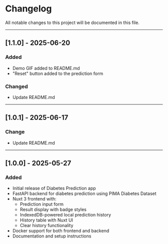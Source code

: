 # Changelog

All notable changes to this project will be documented in this file.

---

## [1.1.0] - 2025-06-20

### Added
- Demo GIF added to README.md
- "Reset" button added to the prediction form

### Changed
- Update README.md

---

## [1.0.1] - 2025-06-17

### Change
- Update README.md

---

## [1.0.0] - 2025-05-27

### Added
- Initial release of Diabetes Prediction app
- FastAPI backend for diabetes prediction using PIMA Diabetes Dataset
- Nuxt 3 frontend with:
  - Prediction input form
  - Result display with badge styles
  - IndexedDB-powered local prediction history
  - History table with Nuxt UI
  - Clear history functionality
- Docker support for both frontend and backend
- Documentation and setup instructions